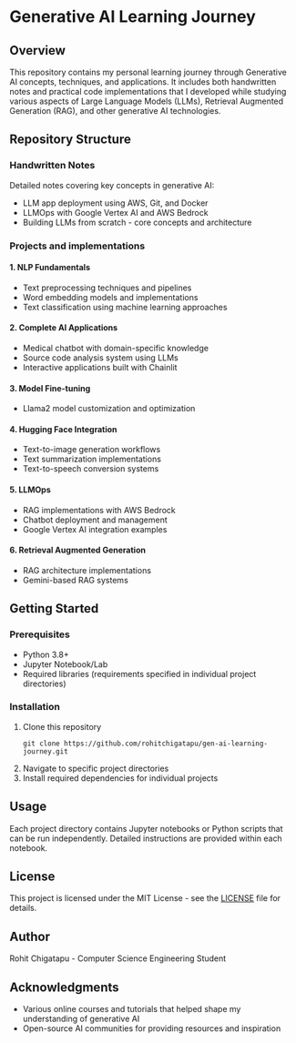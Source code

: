 # Generative AI Learning Journey

## Overview
This repository contains my personal learning journey through Generative AI concepts, techniques, and applications. It includes both handwritten notes and practical code implementations that I developed while studying various aspects of Large Language Models (LLMs), Retrieval Augmented Generation (RAG), and other generative AI technologies.

## Repository Structure

### Handwritten Notes
Detailed notes covering key concepts in generative AI:
- LLM app deployment using AWS, Git, and Docker
- LLMOps with Google Vertex AI and AWS Bedrock
- Building LLMs from scratch - core concepts and architecture

### Projects and implementations

#### 1. NLP Fundamentals
- Text preprocessing techniques and pipelines
- Word embedding models and implementations
- Text classification using machine learning approaches

#### 2. Complete AI Applications
- Medical chatbot with domain-specific knowledge
- Source code analysis system using LLMs
- Interactive applications built with Chainlit

#### 3. Model Fine-tuning
- Llama2 model customization and optimization

#### 4. Hugging Face Integration
- Text-to-image generation workflows
- Text summarization implementations
- Text-to-speech conversion systems

#### 5. LLMOps
- RAG implementations with AWS Bedrock
- Chatbot deployment and management
- Google Vertex AI integration examples

#### 6. Retrieval Augmented Generation
- RAG architecture implementations
- Gemini-based RAG systems

## Getting Started

### Prerequisites
- Python 3.8+
- Jupyter Notebook/Lab
- Required libraries (requirements specified in individual project directories)

### Installation
1. Clone this repository
   ```
   git clone https://github.com/rohitchigatapu/gen-ai-learning-journey.git
   ```
2. Navigate to specific project directories
3. Install required dependencies for individual projects

## Usage
Each project directory contains Jupyter notebooks or Python scripts that can be run independently. Detailed instructions are provided within each notebook.

## License
This project is licensed under the MIT License - see the [LICENSE](LICENSE) file for details.

## Author
Rohit Chigatapu - Computer Science Engineering Student

## Acknowledgments
- Various online courses and tutorials that helped shape my understanding of generative AI
- Open-source AI communities for providing resources and inspiration